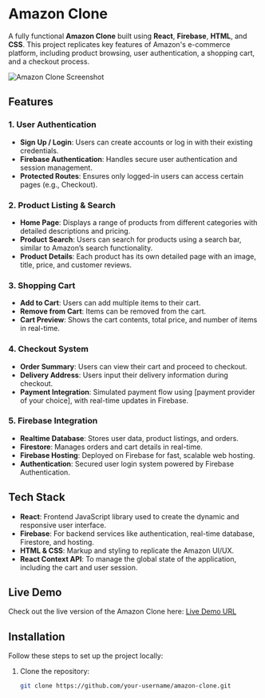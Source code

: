 # Amazon Clone

A fully functional **Amazon Clone** built using **React**, **Firebase**, **HTML**, and **CSS**. This project replicates key features of Amazon's e-commerce platform, including product browsing, user authentication, a shopping cart, and a checkout process.

![Amazon Clone Screenshot](path/to/screenshot.png)

## Features

### 1. User Authentication
- **Sign Up / Login**: Users can create accounts or log in with their existing credentials.
- **Firebase Authentication**: Handles secure user authentication and session management.
- **Protected Routes**: Ensures only logged-in users can access certain pages (e.g., Checkout).

### 2. Product Listing & Search
- **Home Page**: Displays a range of products from different categories with detailed descriptions and pricing.
- **Product Search**: Users can search for products using a search bar, similar to Amazon’s search functionality.
- **Product Details**: Each product has its own detailed page with an image, title, price, and customer reviews.

### 3. Shopping Cart
- **Add to Cart**: Users can add multiple items to their cart.
- **Remove from Cart**: Items can be removed from the cart.
- **Cart Preview**: Shows the cart contents, total price, and number of items in real-time.

### 4. Checkout System
- **Order Summary**: Users can view their cart and proceed to checkout.
- **Delivery Address**: Users input their delivery information during checkout.
- **Payment Integration**: Simulated payment flow using [payment provider of your choice], with real-time updates in Firebase.

### 5. Firebase Integration
- **Realtime Database**: Stores user data, product listings, and orders.
- **Firestore**: Manages orders and cart details in real-time.
- **Firebase Hosting**: Deployed on Firebase for fast, scalable web hosting.
- **Authentication**: Secured user login system powered by Firebase Authentication.

## Tech Stack

- **React**: Frontend JavaScript library used to create the dynamic and responsive user interface.
- **Firebase**: For backend services like authentication, real-time database, Firestore, and hosting.
- **HTML & CSS**: Markup and styling to replicate the Amazon UI/UX.
- **React Context API**: To manage the global state of the application, including the cart and user session.

## Live Demo

Check out the live version of the Amazon Clone here: [Live Demo URL](https://mellifluous-kheer-214a62.netlify.app/)

## Installation

Follow these steps to set up the project locally:

1. Clone the repository:

   ```bash
   git clone https://github.com/your-username/amazon-clone.git
